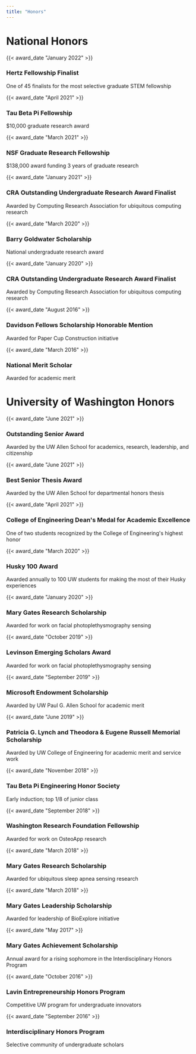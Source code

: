 ```yaml
---
title: "Honors"
---
```




# National Honors

{{< award_date "January 2022" >}}
### Hertz Fellowship Finalist
One of 45 finalists for the most selective graduate STEM fellowship



{{< award_date "April 2021" >}}
### Tau Beta Pi Fellowship
$10,000 graduate research award



{{< award_date "March 2021" >}}

### NSF Graduate Research Fellowship

$138,000 award funding 3 years of graduate research



{{< award_date "January 2021" >}}
### CRA Outstanding Undergraduate Research Award Finalist
Awarded by Computing Research Association for ubiquitous computing research



{{< award_date "March 2020" >}}
### Barry Goldwater Scholarship
National undergraduate research award



{{< award_date "January 2020" >}}
### CRA Outstanding Undergraduate Research Award Finalist
Awarded by Computing Research Association for ubiquitous computing research



{{< award_date "August 2016" >}}
### Davidson Fellows Scholarship Honorable Mention
Awarded for Paper Cup Construction initiative



{{< award_date "March 2016" >}}
### National Merit Scholar
Awarded for academic merit




# University of Washington Honors

{{< award_date "June 2021" >}}

### Outstanding Senior Award

Awarded by the UW Allen School for academics, research, leadership, and citizenship



{{< award_date "June 2021" >}}

### Best Senior Thesis Award

Awarded by the UW Allen School for departmental honors thesis



{{< award_date "April 2021" >}}

### College of Engineering Dean's Medal for Academic Excellence
One of two students recognized by the College of Engineering's highest honor



{{< award_date "March 2020" >}}
### Husky 100 Award
Awarded annually to 100 UW students for making the most of their Husky experiences



{{< award_date "January 2020" >}}

### Mary Gates Research Scholarship
Awarded for work on facial photoplethysmography sensing



{{< award_date "October 2019" >}}
### Levinson Emerging Scholars Award
Awarded for work on facial photoplethysmography sensing



{{< award_date "September 2019" >}}
### Microsoft Endowment Scholarship
Awarded by UW Paul G. Allen School for academic merit



{{< award_date "June 2019" >}}
### Patricia G. Lynch and Theodora & Eugene Russell Memorial Scholarship
Awarded by UW College of Engineering for academic merit and service work



{{< award_date "November 2018" >}}
### Tau Beta Pi Engineering Honor Society
Early induction; top 1/8 of junior class



{{< award_date "September 2018" >}}
### Washington Research Foundation Fellowship
Awarded for work on OsteoApp research



{{< award_date "March 2018" >}}
### Mary Gates Research Scholarship
Awarded for ubiquitous sleep apnea sensing research



{{< award_date "March 2018" >}}
### Mary Gates Leadership Scholarship
Awarded for leadership of BioExplore initiative



{{< award_date "May 2017" >}}
### Mary Gates Achievement Scholarship
Annual award for a rising sophomore in the Interdisciplinary Honors Program



{{< award_date "October 2016" >}}
### Lavin Entrepreneurship Honors Program
Competitive UW program for undergraduate innovators



{{< award_date "September 2016" >}}
### Interdisciplinary Honors Program
Selective community of undergraduate scholars

